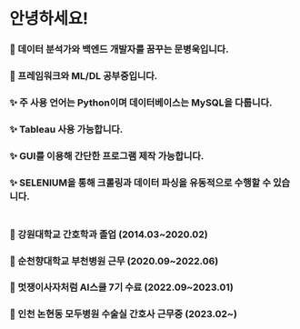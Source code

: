# 안녕하세요!


### 👋 데이터 분석가와 백엔드 개발자를 꿈꾸는 문병욱입니다.
<!-- ### 🔭 현재 무직상태입니다. -->
### 🌱 프레임워크와 ML/DL 공부중입니다.
### ✨ 주 사용 언어는 Python이며 데이터베이스는 MySQL을 다룹니다.
### ✨ Tableau 사용 가능합니다.
### ✨ GUI를 이용해 간단한 프로그램 제작 가능합니다.
### ✨ SELENIUM을 통해 크롤링과 데이터 파싱을 유동적으로 수행할 수 있습니다.<br><br>

### 👯 강원대학교 간호학과 졸업 (2014.03~2020.02)
### 👯 순천향대학교 부천병원 근무 (2020.09~2022.06)
### 👯 멋쟁이사자처럼 AI스쿨 7기 수료 (2022.09~2023.01)
### 👯 인천 논현동 모두병원 수술실 간호사 근무중 (2023.02~)

<!--
**korea539/korea539** is a ✨ _special_ ✨ repository because its `README.md` (this file) appears on your GitHub profile.

Here are some ideas to get you started:

- 🔭 I’m currently working on ...
- 🌱 I’m currently learning ...
- 👯 I’m looking to collaborate on ...
- 🤔 I’m looking for help with ...
- 💬 Ask me about ...
- 📫 How to reach me: ...
- 😄 Pronouns: ...
- ⚡ Fun fact: ...
-->
